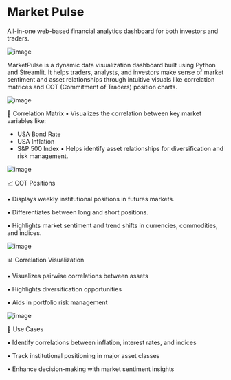 # Market Pulse 
All-in-one web-based financial analytics dashboard for both investors and traders.

![image](https://github.com/user-attachments/assets/50237272-7264-461b-a5c9-685cf010c28b)

MarketPulse is a dynamic data visualization dashboard built using Python and Streamlit. It helps traders, analysts, and investors make sense of market sentiment and asset relationships through intuitive visuals like correlation matrices and COT (Commitment of Traders) position charts.

![image](https://github.com/user-attachments/assets/a6323454-c2a8-44c0-96b9-7ce2e5b74fa3)

 🔗 Correlation Matrix
•⁠  ⁠Visualizes the correlation between key market variables like:
  - USA Bond Rate
  - USA Inflation
  - S&P 500 Index
•⁠  ⁠Helps identify asset relationships for diversification and risk management.

![image](https://github.com/user-attachments/assets/46e87e56-6433-4c32-bb58-db5f95b33eaa)


📈 COT Positions

•⁠  ⁠Displays weekly institutional positions in futures markets.

•⁠  ⁠Differentiates between long and short positions.

•⁠  ⁠Highlights market sentiment and trend shifts in currencies, commodities, and indices.

![image](https://github.com/user-attachments/assets/5f4e0bb4-fbe4-4ddf-903b-dcc614b6afee)



📊 Correlation Visualization

•⁠ Visualizes pairwise correlations between assets

•⁠ Highlights diversification opportunities

•⁠ Aids in portfolio risk management

![image](https://github.com/user-attachments/assets/ee134e5f-d5c1-4355-9c84-8622e0e6a0c8)


🧠 Use Cases


•⁠  ⁠Identify correlations between inflation, interest rates, and indices

•⁠  ⁠Track institutional positioning in major asset classes

•⁠  ⁠Enhance decision-making with market sentiment insights






